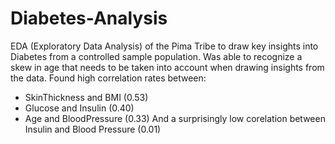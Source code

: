 # Diabetes-Analysis
EDA (Exploratory Data Analysis) of the Pima Tribe to draw key insights into Diabetes from a controlled sample population. Was able to recognize a skew in age that needs to be taken into account when drawing insights from the data. Found high correlation rates between:
* SkinThickness and BMI (0.53)
* Glucose and Insulin (0.40)
* Age and BloodPressure (0.33)
And a surprisingly low corelation between Insulin and Blood Pressure (0.01)
